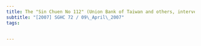 ```yaml
---
title: The "Sin Chuen No 112" (Union Bank of Taiwan and others, interveners) 
subtitle: "[2007] SGHC 72 / 09\_April\_2007"
tags:


---
```


